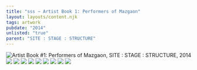 ```yaml
---
title: "sss ~ Artist Book 1: Performers of Mazgaon"
layout: layouts/content.njk
tags: artwork
pubdate: "2014"
unlisted: "true"
parent: "SITE : STAGE : STRUCTURE"
---
```

![Artist Book #1: Performers of Mazgaon, SITE : STAGE : STRUCTURE, 2014](/static/img/slide13.jpg)
![](/static/img/img_2072.jpg)
![](/static/img/img_2073.jpg)
![](/static/img/img_2074.jpg)
![](/static/img/img_2075.jpg)
![](/static/img/img_2076.jpg)
![](/static/img/img_2077.jpg)
![](/static/img/img_2078.jpg)
![](/static/img/img_2079.jpg)
![](/static/img/img_2080.jpg)
